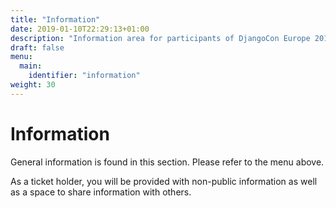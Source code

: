 ```yaml
---
title: "Information"
date: 2019-01-10T22:29:13+01:00
description: "Information area for participants of DjangoCon Europe 2019, click on for all you need to know."
draft: false
menu:
  main:
    identifier: "information"
weight: 30
---
```


# Information

General information is found in this section. Please refer to the menu above.

As a ticket holder, you will be provided with non-public information as well as a space to share information with others.
